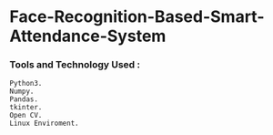 # Face-Recognition-Based-Smart-Attendance-System

### Tools and Technology Used :
    Python3.
    Numpy.
    Pandas.
    tkinter.
    Open CV.
    Linux Enviroment.


